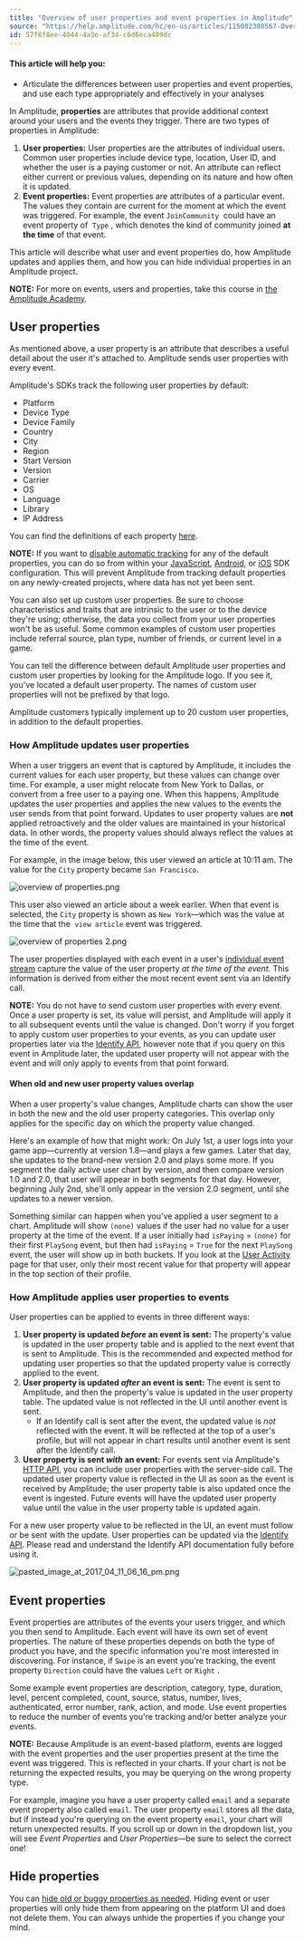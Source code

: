 ```yaml
---
title: "Overview of user properties and event properties in Amplitude"
source: "https://help.amplitude.com/hc/en-us/articles/115002380567-Overview-of-user-properties-and-event-properties-in-Amplitude"
id: 57f6f8ee-4044-4a3e-af34-c6d6eca409dc
---
```


#### This article will help you:

* Articulate the differences between user properties and event properties, and use each type appropriately and effectively in your analyses

In Amplitude, **properties** are attributes that provide additional context around your users and the events they trigger. There are two types of properties in Amplitude:

1. **User properties:** User properties are the attributes of individual users. Common user properties include device type, location, User ID, and whether the user is a paying customer or not. An attribute can reflect either current or previous values, depending on its nature and how often it is updated.
2. **Event properties:** Event properties are attributes of a particular event. The values they contain are current for the moment at which the event was triggered. For example, the event  `JoinCommunity`  could have an event property of  `Type` , which denotes the kind of community joined **at the time** of that event.

This article will describe what user and event properties do, how Amplitude updates and applies them, and how you can hide individual properties in an Amplitude project.

**NOTE:** For more on events, users and properties, take this course in [the Amplitude Academy](https://academy.amplitude.com/amplitude-getting-started-with-analytics/1092674/scorm/40m548g557cd).

## User properties

As mentioned above, a user property is an attribute that describes a useful detail about the user it's attached to. Amplitude sends user properties with every event. 

Amplitude's SDKs track the following user properties by default:

* Platform
* Device Type
* Device Family
* Country
* City
* Region
* Start Version
* Version
* Carrier
* OS
* Language
* Library
* IP Address

You can find the definitions of each property [here](/get-started/user-property-definitions).

**NOTE:** If you want to [disable automatic tracking](https://www.docs.developers.amplitude.com/guides/cookies-consent-mgmt-guide/) for any of the default properties, you can do so from within your [JavaScript](/hc/en-us/articles/115001361248-JavaScript-SDK-Installation#settings-configuration-options), [Android](/hc/en-us/articles/115002935588-Android-SDK-Installation#disable-automatic-tracking-of-user-properties), or [iOS](/hc/en-us/articles/115002278527-iOS-SDK-Installation#disable-automatic-tracking-of-user-properties) SDK configuration. This will prevent Amplitude from tracking default properties on any newly-created projects, where data has not yet been sent.

You can also set up custom user properties. Be sure to choose characteristics and traits that are intrinsic to the user or to the device they're using; otherwise, the data you collect from your user properties won't be as useful. Some common examples of custom user properties include referral source, plan type, number of friends, or current level in a game.

You can tell the difference between default Amplitude user properties and custom user properties by looking for the Amplitude logo. If you see it, you've located a default user property. The names of custom user properties will not be prefixed by that logo.

Amplitude customers typically implement up to 20 custom user properties, in addition to the default properties.

### How Amplitude updates user properties

When a user triggers an event that is captured by Amplitude, it includes the current values for each user property, but these values can change over time. For example, a user might relocate from New York to Dallas, or convert from a free user to a paying one. When this happens, Amplitude updates the user properties and applies the new values to the events the user sends from that point forward. Updates to user property values are **not** applied retroactively and the older values are maintained in your historical data. In other words, the property values should always reflect the values at the time of the event. 

For example, in the image below, this user viewed an article at 10:11 am. The value for the  `City` property became `San Francisco`.

![overview of properties.png](/output/img/data/overview-of-properties-png.png)

This user also viewed an article about a week earlier. When that event is selected, the  `City` property is shown as `New York`—which was the value at the time that the  `view article` event was triggered.

![overview of properties 2.png](/output/img/data/overview-of-properties-2-png.png)

The user properties displayed with each event in a user's [individual event stream](/analytics/user-data-lookup) capture the value of the user property *at the time of the event*. This information is derived from either the most recent event sent via an Identify call.

**NOTE:** You do not have to send custom user properties with every event. Once a user property is set, its value will persist, and Amplitude will apply it to all subsequent events until the value is changed. Don't worry if you forget to apply custom user properties to your events, as you can update user properties later via the [Identify API](/hc/articles/205406617), however note that if you query on this event in Amplitude later, the updated user property will not appear with the event and will only apply to events from that point forward. 

#### When old and new user property values overlap

When a user property's value changes, Amplitude charts can show the user in both the new and the old user property categories. This overlap only applies for the specific day on which the property value changed.

Here's an example of how that might work: On July 1st, a user logs into your game app—currently at version 1.8—and plays a few games. Later that day, she updates to the brand-new version 2.0 and plays some more. If you segment the daily active user chart by version, and then compare version 1.0 and 2.0, that user will appear in both segments for that day. However, beginning July 2nd, she'll only appear in the version 2.0 segment, until she updates to a newer version.

Something similar can happen when you've applied a user segment to a chart. Amplitude will show  `(none)`  values if the user had no value for a user property at the time of the event. If a user initially had  `isPaying`  =  `(none)`  for their first  `PlaySong`  event, but then had  `isPaying`  =  `True` for the next  `PlaySong`  event, the user will show up in both buckets. If you look at the [User Activity](/analytics/user-data-lookup) page for that user, only their most recent value for that property will appear in the top section of their profile.

### How Amplitude applies user properties to events

User properties can be applied to events in three different ways:

1. **User property is updated *before* an event is sent:** The property's value is updated in the user property table and is applied to the next event that is sent to Amplitude. This is the recommended and expected method for updating user properties so that the updated property value is correctly applied to the event.
2. **User property is updated *after* an event is sent:** The event is sent to Amplitude, and then the property's value is updated in the user property table. The updated value is not reflected in the UI until another event is sent.
	* If an Identify call is sent after the event, the updated value is *not* reflected with the event. It will be reflected at the top of a user's profile, but will not appear in chart results until another event is sent after the Identify call.
3. **User property is sent *with* an event:** For events sent via Amplitude's [HTTP API](/hc/en-us/articles/204771828-HTTP-API), you can include user properties with the server-side call. The updated user property value is reflected in the UI as soon as the event is received by Amplitude; the user property table is also updated once the event is ingested. Future events will have the updated user property value until the value in the user property table is updated again.

For a new user property value to be reflected in the UI, an event must follow or be sent with the update. User properties can be updated via the [Identify API](https://developers.amplitude.com/docs/identify-api). Please read and understand the Identify API documentation fully before using it.

![pasted_image_at_2017_04_11_06_16_pm.png](/output/img/data/pasted-image-at-2017-04-11-06-16-pm-png.png)

## Event properties

Event properties are attributes of the events your users trigger, and which you then send to Amplitude. Each event will have its own set of event properties. The nature of these properties depends on both the type of product you have, and the specific information you're most interested in discovering. For instance, if  `Swipe`  is an event you're tracking, the event property  `Direction`  could have the values  `Left`  or  `Right` .

Some example event properties are description, category, type, duration, level, percent completed, count, source, status, number, lives, authenticated, error number, rank, action, and mode. Use event properties to reduce the number of events you're tracking and/or better analyze your events.

**NOTE:** Because Amplitude is an event-based platform, events are logged with the event properties and the user properties present at the time the event was triggered. This is reflected in your charts. If your chart is not be returning the expected results, you may be querying on the wrong property type.  
  
For example, imagine you have a user property called `email` and a separate event property also called `email`. The user property `email` stores all the data, but if instead you're querying on the event property `email`, your chart will return unexpected results. If you scroll up or down in the dropdown list, you will see *Event Properties* and *User Properties*—be sure to select the correct one!

## Hide properties

You can [hide old or buggy properties as needed](/data/remove-invalid-data). Hiding event or user properties will only hide them from appearing on the platform UI and does not delete them. You can always unhide the properties if you change your mind.
